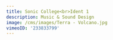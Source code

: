 ```yaml
---
title: Sonic College<br>Ident 1
description: Music & Sound Design
image: /cms/images/Terra - Volcano.jpg
vimeoID: '233833799'
---
```












